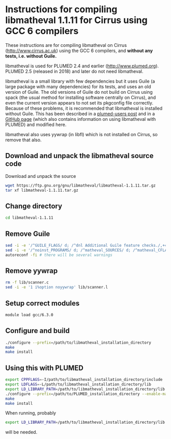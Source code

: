 Instructions for compiling libmatheval 1.1.11 for Cirrus using GCC 6 compilers
==========================================================================

These instructions are for compiling libmatheval on Cirrus
(http://www.cirrus.ac.uk) using the GCC 6 compilers, and **without any
tests, i.e. without Guile.**

libmatheval is used for PLUMED 2.4 and earlier
(http://www.plumed.org).  PLUMED 2.5 (released in 2018) and later do
not need libmatheval.

libmatheval is a small library with few dependencies but it uses Guile
(a large package with many dependencies) for its tests, and uses an
old version of Guile.  The old versions of Guile do not build on
Cirrus using spack (the usual method for installing software centrally
on Cirrus), and even the current version appears to not set its
pkgconfig file correctly.  Because of these problems, it is
recommended that libmatheval is installed without Guile.  This has
been described in a [plumed-users
post](https://groups.google.com/forum/#!topic/plumed-users/Zr21oQULcY0)
and in a [GitHub
page](https://github.com/UWPRG/Plumed/blob/master/compile_plumed_gromacs_matheval.md)
(which also contains information on using libmatheval with PLUMED) and
modified here.

libmatheval also uses yywrap (in libfl) which is not installed on
Cirrus, so remove that also.


Download and unpack the libmatheval source code
-------------------------------------------

Download and unpack the source

```bash
wget https://ftp.gnu.org/gnu/libmatheval/libmatheval-1.1.11.tar.gz
tar xf libmatheval-1.1.11.tar.gz
```

Change directory
----------------

```bash
cd libmatheval-1.1.11
```

Remove Guile
------------

```bash
sed -i -e '/^GUILE_FLAGS/ d; /^dnl Additional Guile feature checks./,+4 d' configure.in
sed -i -e '/^noinst_PROGRAMS/ d; /^matheval_SOURCES/ d; /^matheval_CFLAGS/ d; /^matheval_LDADD/ d; /^matheval_LDFLAGS/ d' tests/Makefile.am
autoreconf -fi # there will be several warnings
```

Remove yywrap
-------------

```bash
rm -f lib/scanner.c
sed -i -e '1 i%option noyywrap' lib/scanner.l
```

Setup correct modules
---------------------

```bash
module load gcc/6.3.0 
```

Configure and build
-------------------

```bash
./configure --prefix=/path/to/libmatheval_installation_directory
make
make install
```


Using this with PLUMED
----------------------

```bash
export CPPFLAGS=-I/path/to/libmatheval_installation_directory/include
export LDFLAGS=-L/path/to/libmatheval_installation_directory/lib
export LD_LIBRARY_PATH=/path/to/libmatheval_installation_directory/lib:$LD_LIBRARY_PATH
./configure --prefix=/path/to/PLUMED_installation_directory --enable-matheval
make
make install
```

When running, probably

```bash
export LD_LIBRARY_PATH=/path/to/libmatheval_installation_directory/lib:$LD_LIBRARY_PATH
```

will be needed.

